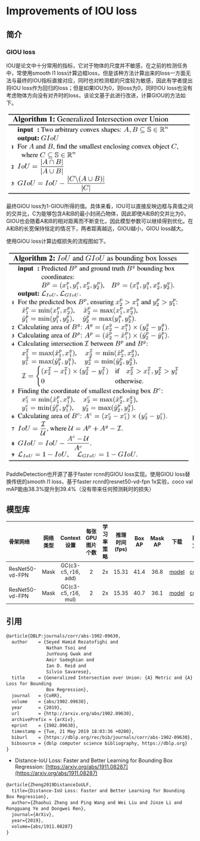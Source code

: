 # Improvements of IOU loss

## 简介

### GIOU loss

IOU是论文中十分常用的指标，它对于物体的尺度并不敏感，在之前的检测任务中，常使用smooth l1 loss计算边框loss，但是该种方法计算出来的loss一方面无法与最终的IOU指标直接对应，同时也对检测框的尺度较为敏感，因此有学者提出将IOU loss作为回归的loss；但是如果IOU为0，则loss为0，同时IOU loss也没有考虑物体方向没有对齐时的loss，该论文基于此进行改进，计算GIOU的方法如下。

![iou_loss_giou_calc](../../docs/images/models/iou_loss_giou_calc.png)

最终GIOU loss为1-GIOU所得的值。具体来看，IOU可以直接反映边框与真值之间的交并比，C为能够包含A和B的最小封闭凸物体，因此即使A和B的交并比为0，GIOU也会随着A和B的相对距离而不断变化，因此模型参数可以继续得到优化。在A和B的长宽保持恒定的情况下，两者距离越远，GIOU越小，GIOU loss越大。

使用GIOU loss计算边框损失的流程图如下。

![iou_loss_giou_pipeline](../../docs/images/models/iou_loss_giou_pipeline.png)

PaddleDetection也开源了基于faster rcnn的GIOU loss实现。使用GIOU loss替换传统的smooth l1 loss，基于faster rcnn的resnet50-vd-fpn 1x实验，coco val mAP能由38.3%提升到39.4%（没有带来任何预测耗时的损失）




## 模型库

| 骨架网络             | 网络类型 | Context设置     | 每张GPU图片个数 | 学习率策略 |推理时间(fps) | Box AP | Mask AP |                           下载                          | 配置文件 |
| :---------------------- | :-------------: |  :-------------:  | :-------: | :-----: | :------------: | :----: | :-----: | :----------------------------------------------------------: | :-----: |
| ResNet50-vd-FPN         | Mask       | GC(c3-c5, r16, add)  |     2     |   2x    |     15.31     |  41.4  |    36.8    | [model](https://paddlemodels.bj.bcebos.com/object_detection/mask_rcnn_r50_vd_fpn_gcb_add_r16_2x.tar) | [config](https://github.com/PaddlePaddle/PaddleDetection/tree/master/configs/gcnet/mask_rcnn_r50_vd_fpn_gcb_add_r16_2x.yml) |
| ResNet50-vd-FPN         | Mask       | GC(c3-c5, r16, mul)  |     2     |   2x    |     15.35     |  40.7  |    36.1    | [model](https://paddlemodels.bj.bcebos.com/object_detection/mask_rcnn_r50_vd_fpn_gcb_mul_r16_2x.tar) | [config](https://github.com/PaddlePaddle/PaddleDetection/tree/master/configs/gcnet/mask_rcnn_r50_vd_fpn_gcb_mul_r16_2x.yml) |


## 引用

```
@article{DBLP:journals/corr/abs-1902-09630,
  author    = {Seyed Hamid Rezatofighi and
               Nathan Tsoi and
               JunYoung Gwak and
               Amir Sadeghian and
               Ian D. Reid and
               Silvio Savarese},
  title     = {Generalized Intersection over Union: {A} Metric and {A} Loss for Bounding
               Box Regression},
  journal   = {CoRR},
  volume    = {abs/1902.09630},
  year      = {2019},
  url       = {http://arxiv.org/abs/1902.09630},
  archivePrefix = {arXiv},
  eprint    = {1902.09630},
  timestamp = {Tue, 21 May 2019 18:03:36 +0200},
  biburl    = {https://dblp.org/rec/bib/journals/corr/abs-1902-09630},
  bibsource = {dblp computer science bibliography, https://dblp.org}
}
```

- Distance-IoU Loss: Faster and Better Learning for Bounding Box Regression: [https://arxiv.org/abs/1911.08287](https://arxiv.org/abs/1911.08287)

```
@article{Zheng2019DistanceIoULF,
  title={Distance-IoU Loss: Faster and Better Learning for Bounding Box Regression},
  author={Zhaohui Zheng and Ping Wang and Wei Liu and Jinze Li and Rongguang Ye and Dongwei Ren},
  journal={ArXiv},
  year={2019},
  volume={abs/1911.08287}
}
```
